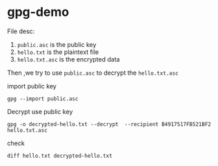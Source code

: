 # gpg-demo

File desc:

1. `public.asc` is the public key
2. `hello.txt` is the plaintext file
3. `hello.txt.asc` is the encrypted data

Then ,we try to use `public.asc` to decrypt the `hello.txt.asc` 

import public key

```shell
gpg --import public.asc
```

Decrypt use public key

```shell
gpg -o decrypted-hello.txt --decrypt  --recipient B4917517FB521BF2 hello.txt.asc
```

check

```shell
diff hello.txt decrypted-hello.txt
```


